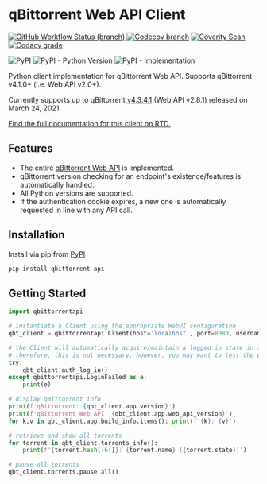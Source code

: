 qBittorrent Web API Client
================================
[![GitHub Workflow Status (branch)](https://img.shields.io/github/workflow/status/rmartin16/qbittorrent-api/Tests/master?style=flat-square)](https://github.com/rmartin16/qbittorrent-api/actions?query=workflow%3ATests)
[![Codecov branch](https://img.shields.io/codecov/c/gh/rmartin16/qbittorrent-api/master?style=flat-square)](https://codecov.io/gh/rmartin16/qbittorrent-api)
[![Coverity Scan](https://img.shields.io/coverity/scan/21227?style=flat-square)](https://scan.coverity.com/projects/rmartin16-qbittorrent-api)
[![Codacy grade](https://img.shields.io/codacy/grade/e924396ef8e54d918ed4c093834f3708?style=flat-square)](https://app.codacy.com/manual/rmartin16/qbittorrent-api/dashboard)

[![PyPI](https://img.shields.io/pypi/v/qbittorrent-api?style=flat-square)](https://pypi.org/project/qbittorrent-api/) 
![PyPI - Python Version](https://img.shields.io/pypi/pyversions/qbittorrent-api?style=flat-square)
![PyPI - Implementation](https://img.shields.io/pypi/implementation/qbittorrent-api?style=flat-square)

Python client implementation for qBittorrent Web API. Supports qBittorrent v4.1.0+ (i.e. Web API v2.0+).

Currently supports up to qBittorrent [v4.3.4.1](https://github.com/qbittorrent/qBittorrent/releases/tag/release-4.3.4.1) (Web API v2.8.1) released on March 24, 2021.

[Find the full documentation for this client on RTD.](https://qbittorrent-api.readthedocs.io/)

Features
------------
* The entire [qBittorrent Web API](https://github.com/qbittorrent/qBittorrent/wiki/WebUI-API-(qBittorrent-4.1)) is implemented.
* qBittorrent version checking for an endpoint's existence/features is automatically handled.
* All Python versions are supported.
* If the authentication cookie expires, a new one is automatically requested in line with any API call.

Installation
------------
Install via pip from [PyPI](https://pypi.org/project/qbittorrent-api/)
```bash
pip install qbittorrent-api
```

Getting Started
---------------
```python
import qbittorrentapi

# instantiate a Client using the appropriate WebUI configuration
qbt_client = qbittorrentapi.Client(host='localhost', port=8080, username='admin', password='adminadmin')

# the Client will automatically acquire/maintain a logged in state in line with any request.
# therefore, this is not necessary; however, you may want to test the provided login credentials.
try:
    qbt_client.auth_log_in()
except qbittorrentapi.LoginFailed as e:
    print(e)

# display qBittorrent info
print(f'qBittorrent: {qbt_client.app.version}')
print(f'qBittorrent Web API: {qbt_client.app.web_api_version}')
for k,v in qbt_client.app.build_info.items(): print(f'{k}: {v}')

# retrieve and show all torrents
for torrent in qbt_client.torrents_info():
    print(f'{torrent.hash[-6:]}: {torrent.name} ({torrent.state})')

# pause all torrents
qbt_client.torrents.pause.all()
```
